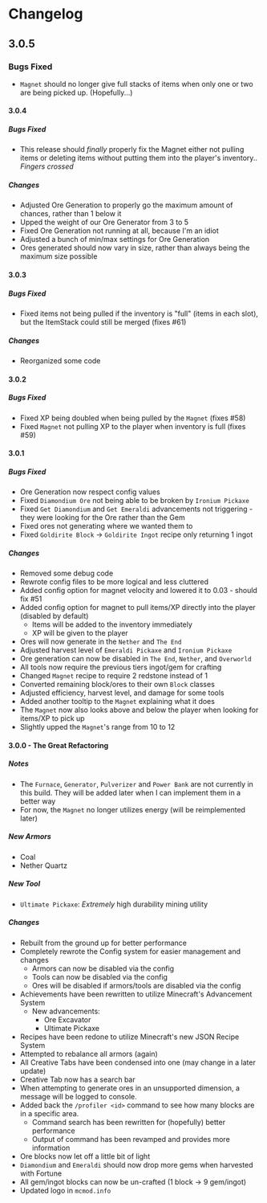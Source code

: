 # Changelog
## 3.0.5
### Bugs Fixed
- `Magnet` should no longer give full stacks of items when only one or two are being picked up. (Hopefully...)

#### 3.0.4
##### Bugs Fixed
- This release should _finally_ properly fix the Magnet either not pulling items or deleting items without putting them into the player's inventory.. *Fingers crossed*

##### Changes
- Adjusted Ore Generation to properly go the maximum amount of chances, rather than 1 below it
- Upped the weight of our Ore Generator from 3 to 5
- Fixed Ore Generation not running at all, because I'm an idiot
- Adjusted a bunch of min/max settings for Ore Generation
- Ores generated should now vary in size, rather than always being the maximum size possible

#### 3.0.3
##### Bugs Fixed
- Fixed items not being pulled if the inventory is "full" (items in each slot), but the ItemStack could still be merged (fixes #61)

##### Changes
- Reorganized some code

#### 3.0.2
##### Bugs Fixed
- Fixed XP being doubled when being pulled by the `Magnet` (fixes #58)
- Fixed `Magnet` not pulling XP to the player when inventory is full (fixes #59)

#### 3.0.1
##### Bugs Fixed
- Ore Generation now respect config values
- Fixed `Diamondium Ore` not being able to be broken by `Ironium Pickaxe`
- Fixed `Get Diamondium` and `Get Emeraldi` advancements not triggering - they were looking for the Ore rather than the Gem
- Fixed ores not generating where we wanted them to
- Fixed `Goldirite Block` -> `Goldirite Ingot` recipe only returning 1 ingot

##### Changes
- Removed some debug code
- Rewrote config files to be more logical and less cluttered
- Added config option for magnet velocity and lowered it to 0.03 - should fix #51
- Added config option for magnet to pull items/XP directly into the player (disabled by default)
  - Items will be added to the inventory immediately
  - XP will be given to the player
- Ores will now generate in the `Nether` and `The End`
- Adjusted harvest level of `Emeraldi Pickaxe` and `Ironium Pickaxe`
- Ore generation can now be disabled in `The End`, `Nether`, and `Overworld`
- All tools now require the previous tiers ingot/gem for crafting
- Changed `Magnet` recipe to require 2 redstone instead of 1
- Converted remaining block/ores to their own `Block` classes
- Adjusted efficiency, harvest level, and damage for some tools
- Added another tooltip to the `Magnet` explaining what it does
- The `Magnet` now also looks above and below the player when looking for items/XP to pick up
- Slightly upped the `Magnet`'s range from 10 to 12

#### 3.0.0 - The Great Refactoring
##### Notes
- The `Furnace`, `Generator`, `Pulverizer` and `Power Bank` are not currently in this build. They will be added later when I can implement them in a better way
- For now, the `Magnet` no longer utilizes energy (will be reimplemented later)

##### New Armors
- Coal
- Nether Quartz

##### New Tool
- `Ultimate Pickaxe`: *Extremely* high durability mining utility

##### Changes
- Rebuilt from the ground up for better performance
- Completely rewrote the Config system for easier management and changes
  - Armors can now be disabled via the config
  - Tools can now be disabled via the config
  - Ores will be disabled if armors/tools are disabled via the config
- Achievements have been rewritten to utilize Minecraft's Advancement System
  - New advancements:
    - Ore Excavator
    - Ultimate Pickaxe
- Recipes have been redone to utilize Minecraft's new JSON Recipe System
- Attempted to rebalance all armors (again)
- All Creative Tabs have been condensed into one (may change in a later update)
- Creative Tab now has a search bar
- When attempting to generate ores in an unsupported dimension, a message will be logged to console.
- Added back the `/profiler <id>` command to see how many blocks are in a specific area.
  - Command search has been rewritten for (hopefully) better performance
  - Output of command has been revamped and provides more information
- Ore blocks now let off a little bit of light
- `Diamondium` and `Emeraldi` should now drop more gems when harvested with Fortune
- All gem/ingot blocks can now be un-crafted (1 block -> 9 gem/ingot)
- Updated logo in `mcmod.info`
